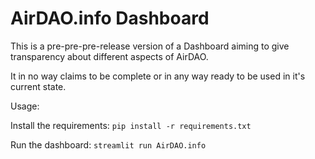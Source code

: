 # AirDAO.info Dashboard

This is a pre-pre-pre-release version of a Dashboard aiming to give transparency about different aspects of AirDAO.

It in no way claims to be complete or in any way ready to be used in it's current state.

Usage:

Install the requirements:
```pip install -r requirements.txt```

Run the dashboard:
```streamlit run AirDAO.info```
